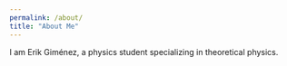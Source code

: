 ```yaml
---
permalink: /about/
title: "About Me"
---
```


I am Erik Giménez, a physics student specializing in theoretical physics.
